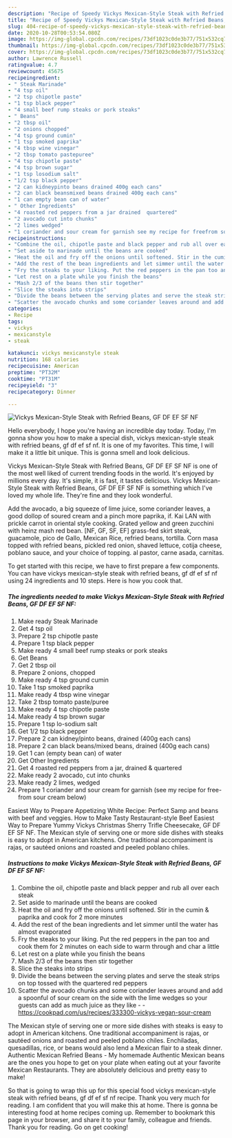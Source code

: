 ```yaml
---
description: "Recipe of Speedy Vickys Mexican-Style Steak with Refried Beans, GF DF EF SF NF"
title: "Recipe of Speedy Vickys Mexican-Style Steak with Refried Beans, GF DF EF SF NF"
slug: 404-recipe-of-speedy-vickys-mexican-style-steak-with-refried-beans-gf-df-ef-sf-nf
date: 2020-10-28T00:53:54.080Z
image: https://img-global.cpcdn.com/recipes/73df1023c0de3b77/751x532cq70/vickys-mexican-style-steak-with-refried-beans-gf-df-ef-sf-nf-recipe-main-photo.jpg
thumbnail: https://img-global.cpcdn.com/recipes/73df1023c0de3b77/751x532cq70/vickys-mexican-style-steak-with-refried-beans-gf-df-ef-sf-nf-recipe-main-photo.jpg
cover: https://img-global.cpcdn.com/recipes/73df1023c0de3b77/751x532cq70/vickys-mexican-style-steak-with-refried-beans-gf-df-ef-sf-nf-recipe-main-photo.jpg
author: Lawrence Russell
ratingvalue: 4.7
reviewcount: 45675
recipeingredient:
- " Steak Marinade"
- "4 tsp oil"
- "2 tsp chipotle paste"
- "1 tsp black pepper"
- "4 small beef rump steaks or pork steaks"
- " Beans"
- "2 tbsp oil"
- "2 onions chopped"
- "4 tsp ground cumin"
- "1 tsp smoked paprika"
- "4 tbsp wine vinegar"
- "2 tbsp tomato pastepuree"
- "4 tsp chipotle paste"
- "4 tsp brown sugar"
- "1 tsp losodium salt"
- "1/2 tsp black pepper"
- "2 can kidneypinto beans drained 400g each cans"
- "2 can black beansmixed beans drained 400g each cans"
- "1 can empty bean can of water"
- " Other Ingredients"
- "4 roasted red peppers from a jar drained  quartered"
- "2 avocado cut into chunks"
- "2 limes wedged"
- "1 coriander and sour cream for garnish see my recipe for freefrom sour cream below"
recipeinstructions:
- "Combine the oil, chipotle paste and black pepper and rub all over each steak"
- "Set aside to marinade until the beans are cooked"
- "Heat the oil and fry off the onions until softened. Stir in the cumin &amp; paprika and cook for 2 more minutes"
- "Add the rest of the bean ingredients and let simmer until the water has almost evaporated"
- "Fry the steaks to your liking. Put the red peppers in the pan too and cook them for 2 minutes on each side to warm through and char a little"
- "Let rest on a plate while you finish the beans"
- "Mash 2/3 of the beans then stir together"
- "Slice the steaks into strips"
- "Divide the beans between the serving plates and serve the steak strips on top tossed with the quartered red peppers"
- "Scatter the avocado chunks and some coriander leaves around and add a spoonful of sour cream on the side with the lime wedges so your guests can add as much juice as they like  https://cookpad.com/us/recipes/333300-vickys-vegan-sour-cream"
categories:
- Recipe
tags:
- vickys
- mexicanstyle
- steak

katakunci: vickys mexicanstyle steak 
nutrition: 168 calories
recipecuisine: American
preptime: "PT32M"
cooktime: "PT31M"
recipeyield: "3"
recipecategory: Dinner

---
```



![Vickys Mexican-Style Steak with Refried Beans, GF DF EF SF NF](https://img-global.cpcdn.com/recipes/73df1023c0de3b77/751x532cq70/vickys-mexican-style-steak-with-refried-beans-gf-df-ef-sf-nf-recipe-main-photo.jpg)

Hello everybody, I hope you're having an incredible day today. Today, I'm gonna show you how to make a special dish, vickys mexican-style steak with refried beans, gf df ef sf nf. It is one of my favorites. This time, I will make it a little bit unique. This is gonna smell and look delicious.

Vickys Mexican-Style Steak with Refried Beans, GF DF EF SF NF is one of the most well liked of current trending foods in the world. It's enjoyed by millions every day. It's simple, it is fast, it tastes delicious. Vickys Mexican-Style Steak with Refried Beans, GF DF EF SF NF is something which I've loved my whole life. They're fine and they look wonderful.

Add the avocado, a big squeeze of lime juice, some coriander leaves, a good dollop of soured cream and a pinch more paprika, if. Kai LAN with prickle carrot in oriental style cooking. Grated yellow and green zucchini with heinz mash red bean. [NF, GF, SF, EF] grass-fed skirt steak, guacamole, pico de Gallo, Mexican Rice, refried beans, tortilla. Corn masa topped with refried beans, pickled red onion, shaved lettuce, cotija cheese, poblano sauce, and your choice of topping. al pastor, carne asada, carnitas.


To get started with this recipe, we have to first prepare a few components. You can have vickys mexican-style steak with refried beans, gf df ef sf nf using 24 ingredients and 10 steps. Here is how you cook that.

<!--inarticleads1-->

##### The ingredients needed to make Vickys Mexican-Style Steak with Refried Beans, GF DF EF SF NF:

1. Make ready  Steak Marinade
1. Get 4 tsp oil
1. Prepare 2 tsp chipotle paste
1. Prepare 1 tsp black pepper
1. Make ready 4 small beef rump steaks or pork steaks
1. Get  Beans
1. Get 2 tbsp oil
1. Prepare 2 onions, chopped
1. Make ready 4 tsp ground cumin
1. Take 1 tsp smoked paprika
1. Make ready 4 tbsp wine vinegar
1. Take 2 tbsp tomato paste/puree
1. Make ready 4 tsp chipotle paste
1. Make ready 4 tsp brown sugar
1. Prepare 1 tsp lo-sodium salt
1. Get 1/2 tsp black pepper
1. Prepare 2 can kidney/pinto beans, drained (400g each cans)
1. Prepare 2 can black beans/mixed beans, drained (400g each cans)
1. Get 1 can (empty bean can) of water
1. Get  Other Ingredients
1. Get 4 roasted red peppers from a jar, drained &amp; quartered
1. Make ready 2 avocado, cut into chunks
1. Make ready 2 limes, wedged
1. Prepare 1 coriander and sour cream for garnish (see my recipe for free-from sour cream below)


Easiest Way to Prepare Appetizing White Recipe: Perfect Samp and beans with beef and veggies. How to Make Tasty Restaurant-style Beef Easiest Way to Prepare Yummy Vickys Christmas Sherry Trifle Cheesecake, GF DF EF SF NF. The Mexican style of serving one or more side dishes with steaks is easy to adopt in American kitchens. One traditional accompaniment is rajas, or sautéed onions and roasted and peeled poblano chiles. 

<!--inarticleads2-->

##### Instructions to make Vickys Mexican-Style Steak with Refried Beans, GF DF EF SF NF:

1. Combine the oil, chipotle paste and black pepper and rub all over each steak
1. Set aside to marinade until the beans are cooked
1. Heat the oil and fry off the onions until softened. Stir in the cumin &amp; paprika and cook for 2 more minutes
1. Add the rest of the bean ingredients and let simmer until the water has almost evaporated
1. Fry the steaks to your liking. Put the red peppers in the pan too and cook them for 2 minutes on each side to warm through and char a little
1. Let rest on a plate while you finish the beans
1. Mash 2/3 of the beans then stir together
1. Slice the steaks into strips
1. Divide the beans between the serving plates and serve the steak strips on top tossed with the quartered red peppers
1. Scatter the avocado chunks and some coriander leaves around and add a spoonful of sour cream on the side with the lime wedges so your guests can add as much juice as they like -  - https://cookpad.com/us/recipes/333300-vickys-vegan-sour-cream


The Mexican style of serving one or more side dishes with steaks is easy to adopt in American kitchens. One traditional accompaniment is rajas, or sautéed onions and roasted and peeled poblano chiles. Enchiladas, quesadillas, rice, or beans would also lend a Mexican flair to a steak dinner. Authentic Mexican Refried Beans - My homemade Authentic Mexican beans are the ones you hope to get on your plate when eating out at your favorite Mexican Restaurants. They are absolutely delicious and pretty easy to make! 

So that is going to wrap this up for this special food vickys mexican-style steak with refried beans, gf df ef sf nf recipe. Thank you very much for reading. I am confident that you will make this at home. There is gonna be interesting food at home recipes coming up. Remember to bookmark this page in your browser, and share it to your family, colleague and friends. Thank you for reading. Go on get cooking!

